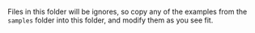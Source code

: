 Files in this folder will be ignores, so copy any of the examples from the `samples` folder into this folder, and modify them as you see fit.

